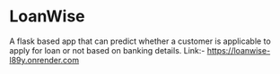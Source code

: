 # LoanWise
A flask based app that can predict whether a customer is applicable to apply for loan or not based on banking details.
Link:- https://loanwise-l89y.onrender.com
